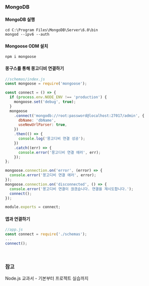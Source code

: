 ### MongoDB

#### MongoDB 실행 

```
cd C:\Program Files\MongoDB\Server\6.0\bin
mongod --ipv6 --auth
```

#### Mongoose ODM 설치
```
npm i mongoose
```

#### 몽구스를 통해 몽고디비 연결하기 

```javascript
//schemas/index.js
const mongoose = require('mongoose');

const connect = () => {
  if (process.env.NODE_ENV !== 'production') {
    mongoose.set('debug', true);
  }
  mongoose
    .connect('mongodb://root:password@localhost:27017/admin', {
      dbName: 'dbName',
      useNewUrlParser: true,
    })
    .then(() => {
      console.log('몽고디비 연결 성공');
    })
    .catch((err) => {
      console.error('몽고디비 연결 에러', err);
    });
};

mongoose.connection.on('error', (error) => {
  console.error('몽고디비 연결 에러', error);
});
mongoose.connection.on('disconnected', () => {
  console.error('몽고디비 연결이 끊겼습니다. 연결을 재시도합니다.');
  connect();
});

module.exports = connect;
```

#### 앱과 연결하기

```javascript
//app.js
const connect = require('./schemas');
...
connect();
```

<br>

### 참고

Node.js 교과서 - 기본부터 프로젝트 실습까지
